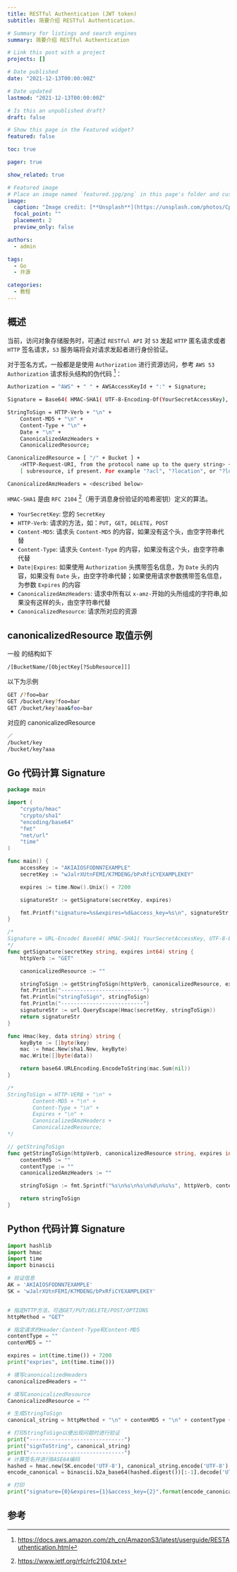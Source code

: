 ```yaml
---
title: RESTful Authentication (JWT token)
subtitle: 简要介绍 RESTful Authentication.

# Summary for listings and search engines
summary: 简要介绍 RESTful Authentication

# Link this post with a project
projects: []

# Date published
date: "2021-12-13T00:00:00Z"

# Date updated
lastmod: "2021-12-13T00:00:00Z"

# Is this an unpublished draft?
draft: false

# Show this page in the Featured widget?
featured: false

toc: true

pager: true

show_related: true

# Featured image
# Place an image named `featured.jpg/png` in this page's folder and customize its options here.
image:
  caption: "Image credit: [**Unsplash**](https://unsplash.com/photos/CpkOjOcXdUY)"
  focal_point: ""
  placement: 2
  preview_only: false

authors:
  - admin

tags:
  - Go
  - 开源

categories:
  - 教程
---
```


## 概述

当前，访问对象存储服务时，可通过 `RESTful API` 对 `S3` 发起 `HTTP` 匿名请求或者 `HTTP` 签名请求，`S3` 服务端将会对请求发起者进行身份验证。

对于签名方式，一般都是是使用 `Authorization` 进行资源访问，参考 `AWS S3` `Authorization` 请求标头结构的伪代码 [^1]：

```bash
Authorization = "AWS" + " " + AWSAccessKeyId + ":" + Signature;

Signature = Base64( HMAC-SHA1( UTF-8-Encoding-Of(YourSecretAccessKey), UTF-8-Encoding-Of( StringToSign ) ) );

StringToSign = HTTP-Verb + "\n" +
	Content-MD5 + "\n" +
	Content-Type + "\n" +
	Date + "\n" +
	CanonicalizedAmzHeaders +
	CanonicalizedResource;

CanonicalizedResource = [ "/" + Bucket ] +
	<HTTP-Request-URI, from the protocol name up to the query string> +
	[ subresource, if present. For example "?acl", "?location", or "?logging"];

CanonicalizedAmzHeaders = <described below>
```

`HMAC-SHA1` 是由 `RFC 2104` [^2]（用于消息身份验证的哈希密钥）定义的算法。

- `YourSecretKey`: 您的 `SecretKey`
- `HTTP-Verb`: 请求的方法，如：`PUT`，`GET`，`DELETE`，`POST`
- `Content-MD5`: 请求头 `Content-MD5` 的内容，如果没有这个头，由空字符串代替
- `Content-Type`: 请求头 `Content-Type` 的内容，如果没有这个头，由空字符串代替
- `Date|Expires`: 如果使用 `Authorization` 头携带签名信息，为 `Date` 头的内容，如果没有 `Date` 头，由空字符串代替；如果使用请求参数携带签名信息，为参数 `Expires` 的内容
- `CanonicalizedAmzHeaders`: 请求中所有以 `x-amz-`开始的头所组成的字符串,如果没有这样的头，由空字符串代替
- `CanonicalizedResource`: 请求所对应的资源

## canonicalizedResource 取值示例

一般 的结构如下

```bash
/[BucketName/[ObjectKey[?SubResource]]]
```

以下为示例

```bash
GET /?foo=bar
GET /bucket/key?foo=bar
GET /bucket/key?aaa&foo=bar

```

对应的 canonicalizedResource

```bash
／
/bucket/key
/bucket/key?aaa
```

## Go 代码计算 Signature

```go
package main

import (
    "crypto/hmac"
    "crypto/sha1"
    "encoding/base64"
    "fmt"
    "net/url"
    "time"
)

func main() {
    accessKey := "AKIAIOSFODNN7EXAMPLE"
    secretKey := "wJalrXUtnFEMI/K7MDENG/bPxRfiCYEXAMPLEKEY"

    expires := time.Now().Unix() + 7200

    signatureStr := getSignature(secretKey, expires)

    fmt.Printf("signature=%s&expires=%d&access_key=%s\n", signatureStr, expires, accessKey)
}

/*
Signature = URL-Encode( Base64( HMAC-SHA1( YourSecretAccessKey, UTF-8-Encoding-Of( StringToSign ) ) ) );
*/
func getSignature(secretKey string, expires int64) string {
    httpVerb := "GET"

    canonicalizedResource := ""

    stringToSign := getStringToSign(httpVerb, canonicalizedResource, expires)
    fmt.Println("--------------------------")
    fmt.Println("stringToSign", stringToSign)
    fmt.Println("--------------------------")
    signatureStr := url.QueryEscape(Hmac(secretKey, stringToSign))
    return signatureStr
}

func Hmac(key, data string) string {
    keyByte := []byte(key)
    mac := hmac.New(sha1.New, keyByte)
    mac.Write([]byte(data))

    return base64.URLEncoding.EncodeToString(mac.Sum(nil))
}

/*
StringToSign = HTTP-VERB + "\n" +
        Content-MD5 + "\n" +
        Content-Type + "\n" +
        Expires + "\n" +
        CanonicalizedAmzHeaders +
        CanonicalizedResource;
*/

// getStringToSign
func getStringToSign(httpVerb, canonicalizedResource string, expires int64) string {
    contentMd5 := ""
    contentType := ""
    canonicalizedAmzHeaders := ""

    stringToSign := fmt.Sprintf("%s\n%s\n%s\n%d\n%s%s", httpVerb, contentMd5, contentType, expires, canonicalizedAmzHeaders, canonicalizedResource)

    return stringToSign
}
```

## Python 代码计算 Signature

```python
import hashlib
import hmac
import time
import binascii

# 验证信息
AK = 'AKIAIOSFODNN7EXAMPLE'
SK = 'wJalrXUtnFEMI/K7MDENG/bPxRfiCYEXAMPLEKEY'


# 指定HTTP方法，可选GET/PUT/DELETE/POST/OPTIONS
httpMethod = "GET"

# 指定请求的Header:Content-Type和Content-MD5
contentType = ""
contenMD5 = ""

expires = int(time.time()) + 7200
print("expries", int(time.time()))

# 填写canonicalizedHeaders
canonicalizedHeaders = ""

# 填写CanonicalizedResource
CanonicalizedResource = ""

# 生成StringToSign
canonical_string = httpMethod + "\n" + contenMD5 + "\n" + contentType + "\n" + str(expires) + "\n" + canonicalizedHeaders + CanonicalizedResource

# 打印StringToSign以便出现问题时进行验证
print("------------------------------")
print("signToString", canonical_string)
print("------------------------------")
# 计算签名并进行BASE64编码
hashed = hmac.new(SK.encode('UTF-8'), canonical_string.encode('UTF-8'), hashlib.sha1)
encode_canonical = binascii.b2a_base64(hashed.digest())[:-1].decode('UTF-8')

# 打印
print("signature={0}&expires={1}&access_key={2}".format(encode_canonical,expires, AK))
```

## 参考

[^1]: https://docs.aws.amazon.com/zh_cn/AmazonS3/latest/userguide/RESTAuthentication.html
[^2]: https://www.ietf.org/rfc/rfc2104.txt
[^3]: https://www.cnblogs.com/lsdb/p/10621940.html
